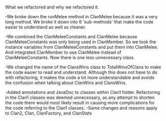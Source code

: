 What we refactored and why we refactored it.

-We broke down the runMelee method in ClanMelee because it was a very long method. 
We broke it down into 6 'sub-methods' that make the code easier to understand
as well as cleaner.

-We combined the ClanMeleeConstants and ClanMelee because ClanMeleeConstants was only being used 
in ClanMember. So we took the instance variables from ClanMeleeConstants and put them into ClanMelee.
And integrated ClanMember to use ClanMelee instead of ClanMeleeConstants. Now there is one less unnecessary class. 

-We changed the name of the ClansWins class to TotalWinsOfClans to make the code easier to read and understand.
Although this does not have to do with refactoring, it makes the code a lot more understandable and avoids the
confusion when talking about ClanWins and ClansWins.

-Added annotations and JavaDoc to classes within Clan1 folder.  Refactoring in the Clan1 classes was deemed unnecessary, 
as any attempt to shorten the code there would most likely result in causing more complications for the code referring 
to the Clan1 classes.
    -Same changes and reasons apply to Clan2, Clan, ClanFactory, and ClanStats